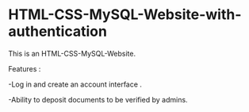 # HTML-CSS-MySQL-Website-with-authentication

This is an HTML-CSS-MySQL-Website.

Features :

-Log in and create an account interface .




-Ability to deposit documents to be verified by admins.
